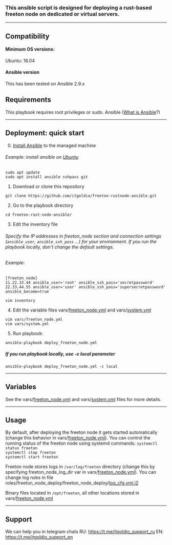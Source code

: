 ### This ansible script is designed for deploying a rust-based freeton node on dedicated or virtual servers.

---
## Compatibility

#### Minimum OS versions:
Ubuntu: 18.04

#### Ansible version
This has been tested on Ansible 2.9.х

## Requirements
This playbook requires root privileges or sudo.
Ansible ([What is Ansible](https://www.ansible.com/resources/videos/quick-start-video)?)

---
## Deployment: quick start
0. [Install Ansible](https://docs.ansible.com/ansible/latest/installation_guide/intro_installation.html) to the managed machine
###### Example: install ansible on [Ubuntu](https://docs.ansible.com/ansible/latest/installation_guide/intro_installation.html#installing-ansible-on-ubuntu)
`sudo apt update`\
`sudo apt install ansible sshpass git`

1. Download or clone this repository

`git clone https://github.com/itgoldio/freeton-rustnode-ansible.git`

2. Go to the playbook directory

`cd freeton-rust-node-ansible/`

3. Edit the inventory file

###### Specify the IP addresses in freeton_node section and connection settings (`ansible_user`, `ansible_ssh_pass` ...) for your environment. If you run  the playbook locally, don't change the default settings.
###### Example:
`[freeton_node]`\
`11.22.33.44 ansible_user='root' ansible_ssh_pass='secretpassword'`\
`22.33.44.55 ansible_user='user' ansible_ssh_pass='supersecretpassword' ansible_become=true`

`vim inventory`

4. Edit the variable files vars/[freeton_node.yml](./vars/freeton_node.yml) and vars/[system.yml](./vars/system.yml)

`vim vars/freeton_node.yml`\
`vim vars/system.yml`

5. Run playbook:

`ansible-playbook deploy_freeton_node.yml`

##### If you run playbook locally, use -c local parameter

`ansible-playbook deploy_freeton_node.yml -c local`

---
## Variables
See the vars/[freeton_node.yml](./vars/freeton_node.yml) and vars/[system.yml](./vars/system.yml) files for more details.

---
## Usage
By default, after deploying the freeton node it gets started automatically (change this behavior in vars/[freeton_node.yml](./vars/freeton_node.yml)).
You can control the running status of the freeton node using systemd commands:
`systemctl status freeton`\
`systemctl stop freeton` \
`systemctl start freeton`

Freeton node stores logs in `/var/log/freeton` directory (change this by specifying freeton_node_log_dir var in vars/[freeton_node.yml](./vars/freeton_node.yml)).
You can change log rules in file roles/freeton_node_deploy/freeton_node_deploy/[log_cfg.yml.j2](./roles/freeton_node_deploy/templates/log_cfg.yml.j2)

Binary files located in `/opt/freeton`, all other locations stored in vars/[freeton_node.yml](./vars/freeton_node.yml)

---
## Support
We can help you in telegram chats
RU: https://t.me/itgoldio_support_ru
EN: https://t.me/itgoldio_support_en